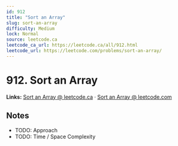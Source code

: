 ```yaml
--- 
id: 912
title: "Sort an Array"
slug: sort-an-array
difficulty: Medium
lock: Normal
source: leetcode.ca
leetcode_ca_url: https://leetcode.ca/all/912.html
leetcode_url: https://leetcode.com/problems/sort-an-array/
---
```


# 912. Sort an Array

**Links:** [Sort an Array @ leetcode.ca](https://leetcode.ca/all/912.html) · [Sort an Array @ leetcode.com](https://leetcode.com/problems/sort-an-array/)

## Notes
- TODO: Approach
- TODO: Time / Space Complexity
